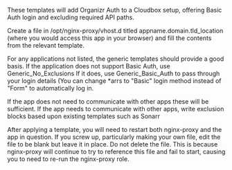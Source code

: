 These templates will add Organizr Auth to a Cloudbox setup, offering Basic Auth login and excluding required API paths.

Create a file in /opt/nginx-proxy/vhost.d titled appname.domain.tld_location (where you would access this app in your browser) and fill the contents from the relevant template.

For any applications not listed, the generic templates should provide a good basis.
If the application does not support Basic Auth, use Generic_No_Exclusions
If it does, use Generic_Basic_Auth to pass through your login details (You can change *arrs to "Basic" login method instead of "Form" to automatically log in.

If the app does not need to communicate with other apps these will be sufficient.
If the app needs to communicate with other apps, write exclusion blocks based upon existing templates such as Sonarr

After applying a template, you will need to restart both nginx-proxy and the app in question.
If you screw up, particularly making your own file, edit the file to be blank but leave it in place. Do not delete the file. This is because nginx-proxy will continue to try to reference this file and fail to start, causing you to need to re-run the nginx-proxy role.
